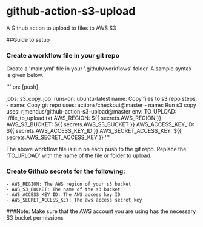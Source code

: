 # github-action-s3-upload
A Github action to upload to files to AWS S3

##Guide to setup

### Create a workflow file in your git repo
Create a 'main.yml' file in your '.github/workflows' folder. A sample syntax is given below.

'''
on: [push]

jobs:
  s3_copy_job:
    runs-on: ubuntu-latest
    name: Copy files to s3 repo
    steps:
    - name: Copy git repo
      uses: actions/checkout@master
    - name: Run s3 copy
      uses: rjmendus/github-action-s3-upload@master
      env:
        TO_UPLOAD: ./file_to_upload.txt
        AWS_REGION: ${{ secrets.AWS_REGION }}
        AWS_S3_BUCKET: ${{ secrets.AWS_S3_BUCKET }}
        AWS_ACCESS_KEY_ID: ${{ secrets.AWS_ACCESS_KEY_ID }}
        AWS_SECRET_ACCESS_KEY: ${{ secrets.AWS_SECRET_ACCESS_KEY }}
'''

The above workflow file is run on each push to the git repo.
Replace the 'TO_UPLOAD' with the name of the file or folder to upload.

### Create Github secrets for the following:
	- AWS_REGION: The AWS region of your s3 bucket
	- AWS_S3_BUCKET: The name of the s3 bucket
	- AWS_ACCESS_KEY_ID: The AWS access key ID
	- AWS_SECRET_ACCESS_KEY: The aws access secret key

###Note: Make sure that the AWS account you are using has the necessary S3 bucket permissions
